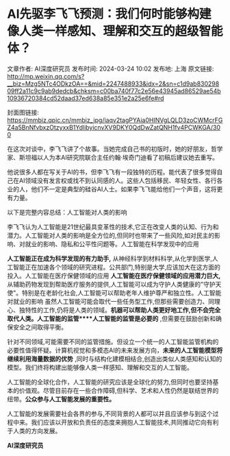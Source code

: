 # AI先驱李飞飞预测：我们何时能够构建像人类一样感知、理解和交互的超级智能体？

文章作者: AI深度研究员
发布时间: 2024-03-24 10:02
发布地: 上海
原文链接: http://mp.weixin.qq.com/s?__biz=Mzg5NTc4ODkzOA==&mid=2247488933&idx=2&sn=c1d9ab83029809ff2a11c9c9ab9dedcb&chksm=c00ba740f77c2e56e43945ad86529ae54b10936720384cd52daad37ed638a85e351e2a25e6fe#rd

封面图链接: https://mmbiz.qpic.cn/mmbiz_jpg/iaqv2tagPYAia0HINVgLQLD3zoCWMcrFGZ4a5BnNfvbxzOtzyxxB1YdlibyicnvXV9DKY0QdDwZatQNH1fv4PCWKGA/300

在这次对谈中，李飞飞讲了个故事。当她完成自己书的初版时，她的好朋友，哲学家、斯坦福以人为本AI研究院联合主任约翰·埃奇门迪看了初稿后建议她去重写。

他说很多人都在写关于AI的书，但李飞飞有一段独特的历程。能代表了很多觉得自己在AI领域没有发言权或找不到认同感的人。这些人包括移民、年轻女性、各行各业的人，他们不一定是典型的硅谷AI人士。如果李飞飞能给他们一个声音，这将更有力量。

以下是完整内容总结：人工智能对人类的影响

李飞飞认为人工智能是21世纪最具变革性的技术,它正在改变人类的认知、行为和潜力。人工智能对人类的影响是全方位的,但同时也带来了一些风险,如对民主的影响、对就业的影响、隐私和公平性问题等。人工智能在科学发现中的应用

**人工智能正在成为科学发现的有力助手,**
从神经科学到材料科学,从化学到医学,人工智能正在加速各个领域的研究进程。公共部门,特别是大学,应该加大在这方面的投入。人工智能在医疗保健领域的应用
**人工智能在医疗保健领域的应用潜力巨大,**
从辅助药物发现到帮助医疗服务的提供,人工智能可以成为守护人类健康的"守护天使"。特别是在老龄化社会,人工智能可以帮助老年人维护尊严和独立性。人工智能对就业的影响
虽然人工智能可能会取代一些任务型工作,但那些需要创造力、同理心、独特性的工作,仍将是人类的领域。**机器可以帮助人类更好地工作,但不会完全取代人类。人工智能的监管****人工智能的监管是必要的**
,但需要在鼓励创新和确保安全之间取得平衡。

针对不同领域,可能需要不同的监管措施。但设立一个统一的人工智能监管机构的必要性值得怀疑。计算机视觉和多模态AI的未来发展方向，**未来的人工智能模型将继续利用海量数据的优势**
,同时与结构化建模相结合,创造出类似人类感知和认知的模型。我们终将构建出能够像人类一样感知、理解和交互的人工智能。

人工智能的全球化合作，人工智能的研究应该是全球化的努力,但同时也要坚持基本的价值观。尽管目前存在一些合作障碍,但科学、艺术和人性仍然是联结世界的纽带。**公众参与人工智能发展的重要性。**

人工智能的发展需要社会各界的参与,不同背景的人都可以并且应该参与到这个过程中来。我们应该以开放和负责任的态度来拥抱人工智能技术,共同推动它向有利于人类的方向发展。

**AI深度研究员**  

